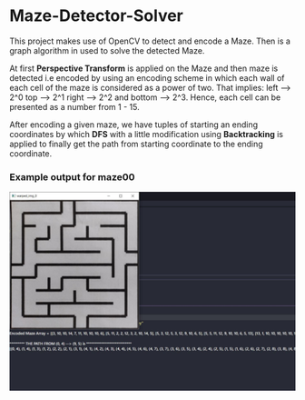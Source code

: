 # Maze-Detector-Solver

This project makes use of OpenCV to detect and encode a Maze. Then is a graph algorithm in used to solve the detected Maze.

At first **Perspective Transform** is applied on the Maze and then maze is detected i.e encoded by using an encoding scheme in which each wall of each cell of the maze is 
considered as a power of two. That implies: left --> 2^0 top --> 2^1 right --> 2^2 and bottom --> 2^3. Hence, each cell can be presented as a number from 1 - 15.

After encoding a given maze, we have tuples of starting an ending coordinates by which **DFS** with a little modification using **Backtracking** is applied to finally get the path from
starting coordinate to the ending coordinate.

### Example output for maze00

![](Project.JPG)
